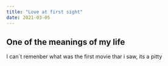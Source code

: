 ```yaml
---
title: "Love at first sight"
date: 2021-03-05
---
```


## One of the meanings of my life

I can´t remenber what was the first movie thar i saw, its a pitty
